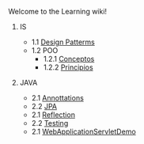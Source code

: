 Welcome to the Learning wiki!

1. IS
   + 1.1 [Design Patterms](https://github.com/ajpaez/Learning/wiki/Design-Patterms)
   + 1.2 POO
     + 1.2.1 [Conceptos](https://github.com/ajpaez/Learning/wiki/Conceptos-generales-POO)
     + 1.2.2 [Principios](https://github.com/ajpaez/Learning/wiki/Principios-del-dise%C3%B1o-orientado-a-objetos)

2. JAVA
   + 2.1 [Annottations](https://github.com/ajpaez/Learning/wiki)
   + 2.2 [JPA](https://github.com/ajpaez/Learning/wiki)
   + 2.1 [Reflection](https://github.com/ajpaez/Learning/wiki)
   + 2.2 [Testing](https://github.com/ajpaez/Learning/wiki)
   + 2.1 [WebApplicationServletDemo](https://github.com/ajpaez/Learning/wiki)